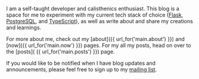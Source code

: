 I am a self-taught developer and calisthenics enthusiast. This blog is a space for me to
experiment with my current tech stack of choice (<a target="_blank"
href="https://palletsprojects.com/p/flask/">Flask</a>, <a target="_blank"
href="https://www.postgresql.org/">PostgreSQL</a>, and <a target="_blank"
href="https://www.typescriptlang.org/">TypeScript</a>), as well as write about and share
my creations and learnings.

For more about me, check out my [about]({{ url_for\('main.about'\) }}) and [now]({{
url_for\('main.now'\) }}) pages. For my all my posts, head on over to the [posts](
{{ url_for\('main.posts'\) }}) page.

If you would like to be notified when I have blog updates and announcements, please feel
free to sign up to my <a id="subscription-form-link" href="#subscription-form">mailing
list</a>.
